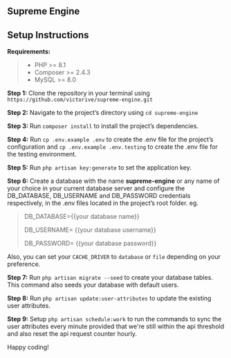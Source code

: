 ## Supreme Engine

## Setup Instructions

**Requirements:**

> - PHP >= 8.1
> - Composer >= 2.4.3
> - MySQL >= 8.0

**Step 1:** Clone the repository in your terminal using `https://github.com/victorive/supreme-engine.git`

**Step 2:** Navigate to the project’s directory using `cd supreme-engine`

**Step 3:** Run `composer install` to install the project’s dependencies.

**Step 4:** Run `cp .env.example .env` to create the .env file for the project’s configuration
and `cp .env.example .env.testing` to create the .env file for the testing environment.

**Step 5:** Run `php artisan key:generate` to set the application key.

**Step 6:** Create a database with the name **supreme-engine** or any name of your choice in your current database
server and configure the DB_DATABASE, DB_USERNAME and DB_PASSWORD credentials respectively, in the .env files located in
the project’s root folder. eg.

> DB_DATABASE={{your database name}}
>
> DB_USERNAME= {{your database username}}
>
> DB_PASSWORD= {{your database password}}

Also, you can set your `CACHE_DRIVER` to `database` or `file` depending on your preference.

**Step 7:** Run `php artisan migrate --seed` to create your database tables. This command also seeds your database with default users.

**Step 8:** Run `php artisan update:user-attributes` to update the existing user attributes.

**Step 9:** Setup `php artisan schedule:work` to run the commands to sync the user attributes every minute provided that we're still within the api threshold and also reset the api request counter hourly.

Happy coding!
